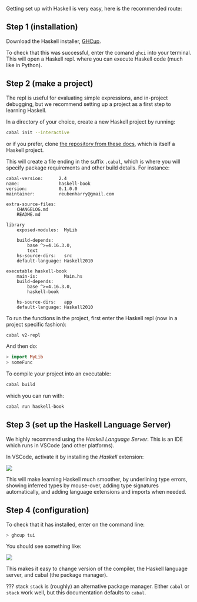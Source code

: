 Getting set up with Haskell is very easy, here is the recommended route:

## Step 1 (installation)

Download the Haskell installer, [GHCup](https://www.haskell.org/ghcup/).

To check that this was successful, enter the comand `ghci` into your terminal. This will open a Haskell repl. where you can execute Haskell code (much like in Python). 


## Step 2 (make a project)

The repl is useful for evaluating simple expressions, and in-project debugging, but we recommend setting up a project as a first step to learning Haskell.

In a directory of your choice, create a new Haskell project by running:

```bash
cabal init --interactive
```

or if you prefer, clone [the repository from these docs](todo), which is itself a Haskell project.

This will create a file ending in the suffix `.cabal`, which is where you will specify package requirements and other build details. For instance:

```cabal
cabal-version:      2.4
name:               haskell-book
version:            0.1.0.0
maintainer:         reubenharry@gmail.com

extra-source-files:
    CHANGELOG.md
    README.md

library
    exposed-modules:  MyLib

    build-depends:    
        base ^>=4.16.3.0,
        text
    hs-source-dirs:   src
    default-language: Haskell2010

executable haskell-book
    main-is:          Main.hs
    build-depends:
        base ^>=4.16.3.0,
        haskell-book

    hs-source-dirs:   app
    default-language: Haskell2010
```

To run the functions in the project, first enter the Haskell repl (now in a project specific fashion):

```bash
cabal v2-repl
```

And then do:

```haskell
> import MyLib
> someFunc
```

To compile your project into an executable:

```bash
cabal build
```

which you can run with:

```bash
cabal run haskell-book
```

## Step 3 (set up the Haskell Language Server)

We highly recommend using the *Haskell Language Server*. This is an IDE which runs in VSCode (and other platforms).

In VSCode, activate it by installing the *Haskell* extension:

![](/img/hls.png)

This will make learning Haskell much smoother, by underlining type errors, showing inferred types by mouse-over, adding type signatures automatically, and adding language extensions and imports when needed.

## Step 4 (configuration)



To check that it has installed, enter on the command line:

```bash
> ghcup tui
```

You should see something like:

![](/img/ghcuptui.png)

This makes it easy to change version of the compiler, the Haskell language server, and cabal (the package manager).

??? stack
    `stack` is (roughly) an alternative package manager. Either `cabal` or `stack` work well, but this documentation defaults to `cabal`.